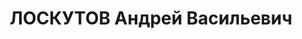 ---
title: ЛОСКУТОВ Андрей Васильевич
description: 'Род. в 1892, г. Тбилиси, русский. Род занятий: до ареста экономист-финансист
  Наркоместпрома (Народного комиссариата местной промышленности).

  Осужден Тройкой при НКВД ГССР 28.12.1937. Мера наказания: расстрел с конфискацией
  личного имущества. Дата расстрела: 29.12.1937'
---